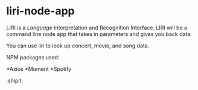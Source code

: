 # liri-node-app

LIRI is a _Language_ Interpretation and Recognition Interface. LIRI will be a command line node app that takes in parameters and gives you back data.

You can use liri to look up concert, movie, and song data.


NPM packages used:

*Axios
  *Moment
  *Spotify


:shipit:
